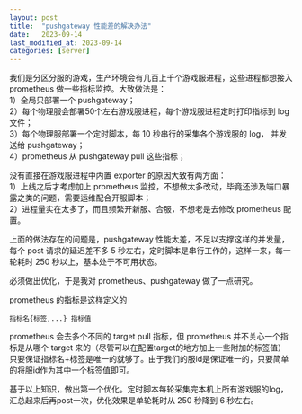 ```yaml
---
layout: post
title:  "pushgateway 性能差的解决办法"
date:   2023-09-14
last_modified_at: 2023-09-14
categories: [server]
---
```


我们是分区分服的游戏，生产环境会有几百上千个游戏服进程，这些进程都想接入 prometheus 做一些指标监控。大致做法是：  
1）全局只部署一个 pushgateway；  
2）每个物理服会部署50个左右游戏服进程，每个游戏服进程定时打印指标到 log 文件；   
3）每个物理服部署一个定时脚本，每 10 秒串行的采集各个游戏服的 log， 并发送给 pushgateway；   
4）prometheus 从 pushgateway pull 这些指标；  

没有直接在游戏服进程中内置 exporter 的原因大致有两方面：     
1）上线之后才考虑加上 prometheus 监控，不想做太多改动，毕竟还涉及端口暴露之类的问题，需要运维配合开服脚本；  
2）进程量实在太多了，而且频繁开新服、合服，不想老是去修改 prometheus 配置。

上面的做法存在的问题是，pushgateway 性能太差，不足以支撑这样的并发量，每个 post 请求的延迟差不多 5 秒左右，定时脚本是串行工作的，这样一来，每一轮耗时 250 秒以上，基本处于不可用状态。

必须做出优化，于是我对 prometheus、pushgateway 做了一点研究。

prometheus 的指标是这样定义的
```
指标名{标签,...} 指标值
```
prometheus 会去多个不同的 target pull 指标，但 prometheus 并不关心一个指标是从哪个 target 来的（尽管可以在配置target的地方加上一些附加的标签值）只要保证指标名+标签是唯一的就够了。由于我们的服id是保证唯一的，只要简单的将服id作为其中一个标签值即可。

基于以上知识，做出第一个优化。定时脚本每轮采集完本机上所有游戏服的log，汇总起来后再post一次，优化效果是单轮耗时从 250 秒降到 6 秒左右。




